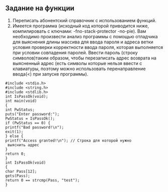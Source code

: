 
## Задание на функции

1. Переписать абонентский справочник с использованием функций.   
2. Имеется программа (исходный код которой приводится ниже,
компилировать с ключами: -fno-stack-protector -no-pie). Вам необходимо
произвести анализ программы с помощью отладчика для выяснения длины
массива для ввода пароля и адреса ветки условия проверки корректности
ввода пароля, которая выполняется при условии совпадения паролей.
Ввести пароль (строку символов)таким образом, чтобы перезаписать адрес
возврата на выясненный адрес (есть символы которые нельзя ввести с
клавиатуры, поэтому можно использовать перенаправление ввода(<) при
запуске программы).  
```
#include <stdio.h>
#include <string.h>
#include <stdlib.h>
int IsPassOk(void);
int main(void)
{
int PwStatus;
puts("Enter password:");
PwStatus = IsPassOk();
if (PwStatus == 0) {
printf("Bad password!\n");
exit(1);
} else {
printf("Access granted!\n"); // Строка для которой нужно
 выяснить адрес
}
return 0;
}
int IsPassOk(void)
{
char Pass[12];
gets(Pass);
return 0 == strcmp(Pass, "test");
}
```
